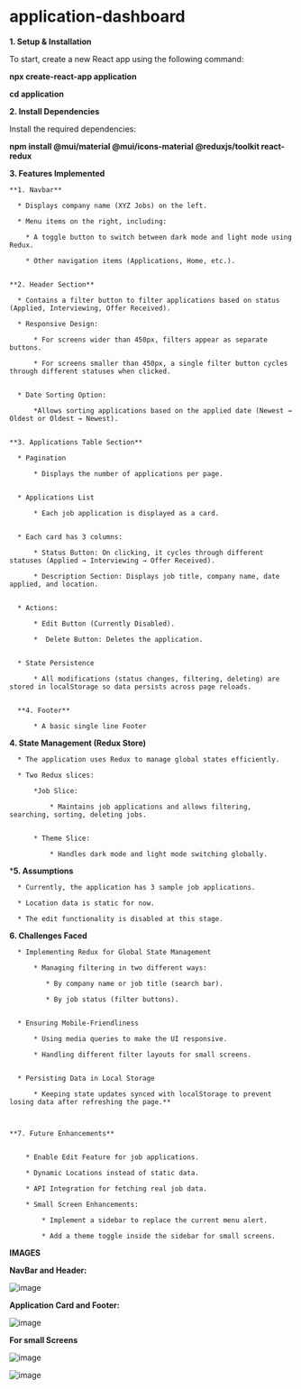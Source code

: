 # application-dashboard
**1. Setup & Installation**

To start, create a new React app using the following command:

**npx create-react-app application**

**cd application**


**2. Install Dependencies**

Install the required dependencies:

**npm install @mui/material @mui/icons-material @reduxjs/toolkit react-redux**

**3. Features Implemented**

    **1. Navbar**
    
      * Displays company name (XYZ Jobs) on the left.
      
      * Menu items on the right, including:
      
        * A toggle button to switch between dark mode and light mode using Redux.
        
        * Other navigation items (Applications, Home, etc.).

        
    **2. Header Section**
    
      * Contains a filter button to filter applications based on status (Applied, Interviewing, Offer Received).
      
      * Responsive Design:
      
          * For screens wider than 450px, filters appear as separate buttons.
          
          * For screens smaller than 450px, a single filter button cycles through different statuses when clicked.

          
      * Date Sorting Option:
      
          *Allows sorting applications based on the applied date (Newest → Oldest or Oldest → Newest).

          
    **3. Applications Table Section**
    
      * Pagination
      
          * Displays the number of applications per page.

          
      * Applications List
      
          * Each job application is displayed as a card.

          
      * Each card has 3 columns:

          * Status Button: On clicking, it cycles through different statuses (Applied → Interviewing → Offer Received).
          
          * Description Section: Displays job title, company name, date applied, and location.

          
      * Actions:
      
          * Edit Button (Currently Disabled).
          
          *  Delete Button: Deletes the application.

          
      * State Persistence
      
          * All modifications (status changes, filtering, deleting) are stored in localStorage so data persists across page reloads.

          
      **4. Footer**
      
          * A basic single line Footer

          



  **4. State Management (Redux Store)**
  
      * The application uses Redux to manage global states efficiently.
      
      * Two Redux slices:
      
          *Job Slice:
          
              * Maintains job applications and allows filtering, searching, sorting, deleting jobs.

              
          * Theme Slice:
          
              * Handles dark mode and light mode switching globally.

              

              
  ***5. Assumptions**

      * Currently, the application has 3 sample job applications.
      
      * Location data is static for now.
      
      * The edit functionality is disabled at this stage.

      

  **6. Challenges Faced**
  
      * Implementing Redux for Global State Management
      
          * Managing filtering in two different ways:
          
             * By company name or job title (search bar).
             
             * By job status (filter buttons).

             
      * Ensuring Mobile-Friendliness
      
          * Using media queries to make the UI responsive.
          
          * Handling different filter layouts for small screens.

          
      * Persisting Data in Local Storage
      
          * Keeping state updates synced with localStorage to prevent losing data after refreshing the page.**

          
          
    **7. Future Enhancements**

    
        * Enable Edit Feature for job applications.
        
        * Dynamic Locations instead of static data.
        
        * API Integration for fetching real job data.
        
        * Small Screen Enhancements:
        
            * Implement a sidebar to replace the current menu alert.
            
            * Add a theme toggle inside the sidebar for small screens.
        

**IMAGES**

**NavBar and Header:**

![image](https://github.com/user-attachments/assets/6c379261-6288-4a78-be45-5cd29aa97226)

**Application Card and Footer:**

![image](https://github.com/user-attachments/assets/2b0ca77d-feeb-47e8-a810-83557fd1c78e)

**For small Screens**

![image](https://github.com/user-attachments/assets/b8be153f-6b6e-4e9b-a7f4-9a3b86069831)


![image](https://github.com/user-attachments/assets/1b294f91-d2b6-4b88-800f-22a2bfc24311)





  
